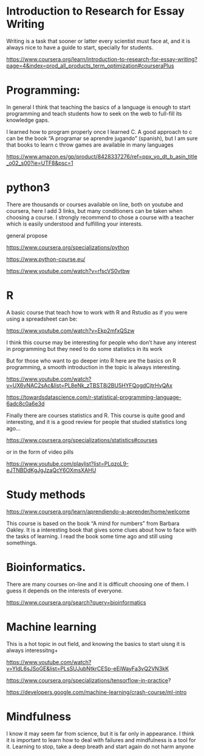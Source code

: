 # Introduction to Research for Essay Writing

Writing is a task that sooner or latter every scientist must face at, and it is always nice to have a guide to start, specially for students.

https://www.coursera.org/learn/introduction-to-research-for-essay-writing?page=4&index=prod_all_products_term_optimization#courseraPlus



# Programming:

In general I think that teaching the basics of a language is  enough  to start programming and teach students how to seek on the web to full-fill its  knowledge gaps.

I learned how to program properly once I learned C. A  good approach to c can be the book “A programar se aprendre jugando” (spanish), but I am sure that books to learn c throw games are available in many languages

https://www.amazon.es/gp/product/8428337276/ref=ppx_yo_dt_b_asin_title_o02_s00?ie=UTF8&psc=1

# python3

There are thousands  or courses available on line, both on youtube and coursera, here I add 3 links, but many conditioners can be taken when choosing a course. I strongly recommend to chose a course with  a teacher which is easily understood and fulfilling your interests.

general propose 

https://www.coursera.org/specializations/python

https://www.python-course.eu/

https://www.youtube.com/watch?v=rfscVS0vtbw


# R
 
 A basic course that teach how to work with R and Rstudio as if you were using a spreadsheet can be:

 https://www.youtube.com/watch?v=Ekp2mfxQSzw

I think this course may be interesting for people who don’t have any interest in  programming but they need to do some statistics in its work

But for those who want to go deeper into R here are the basics on R programming, a smooth introduction in the topic is always interesting.

https://www.youtube.com/watch?v=UX6yNAC2sAc&list=PL8eNk_zTBST8j2BU5HYFQogdCjtrHyQAx

https://towardsdatascience.com/r-statistical-programming-language-6adc8c0a6e3d


Finally there are courses statistics and R. This course is quite good and interesting,  and it is a good review for people that studied statistics long ago...

https://www.coursera.org/specializations/statistics#courses

or in the form of video pills

https://www.youtube.com/playlist?list=PLqzoL9-eJTNBDdKgJgJzaQcY6OXmsXAHU


# Study methods

https://www.coursera.org/learn/aprendiendo-a-aprender/home/welcome

This course is based on the book “A mind for numbers” from Barbara Oakley. It is a interesting book that gives some clues about how to face with the tasks of learning. I read the book some time ago and still using somethings.



# Bioinformatics.

 There are many courses on-line and it is difficult choosing one of them. I guess it depends on the interests of everyone.

https://www.coursera.org/search?query=bioinformatics


# Machine learning

 This is a hot topic in out field, and knowing the basics to start uisng it is always interessitng+

https://www.youtube.com/watch?v=YIdL6sJSoGE&list=PLsSUJubNtkrCESp-eEiWayFa3vQ2VN3kK

https://www.coursera.org/specializations/tensorflow-in-practice?

https://developers.google.com/machine-learning/crash-course/ml-intro

# Mindfulness

 I know it may seem far from science, but it is far only in appearance. I think it is important to learn how to deal with failures and mindfulness is a tool for it. Learning to stop, take a deep breath  and start again do not harm anyone
